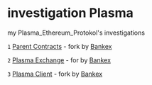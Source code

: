 # investigation Plasma
my Plasma_Ethereum_Protokol's investigations

`1` [Parent Contracts]() - fork by [Bankex](https://github.com/BANKEX/PlasmaParentContract)

`2` [Plasma Exchange]() - for by [Bankex](https://github.com/BANKEX/PlasmaETHexchange)

`3` [Plasma Client](s) - fork by [Bankex](https://github.com/BankEx/plasma_client)
